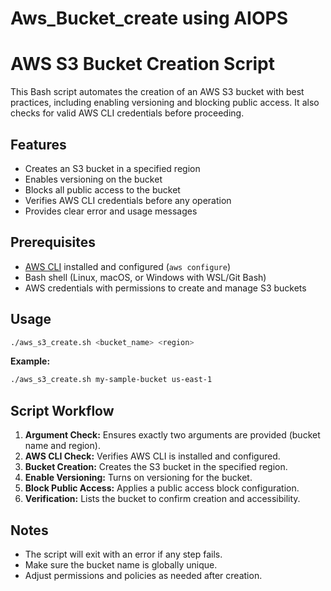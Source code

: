 # Aws_Bucket_create using AIOPS
# AWS S3 Bucket Creation Script

This Bash script automates the creation of an AWS S3 bucket with best practices, including enabling versioning and blocking public access. It also checks for valid AWS CLI credentials before proceeding.

## Features

- Creates an S3 bucket in a specified region
- Enables versioning on the bucket
- Blocks all public access to the bucket
- Verifies AWS CLI credentials before any operation
- Provides clear error and usage messages

## Prerequisites

- [AWS CLI](https://aws.amazon.com/cli/) installed and configured (`aws configure`)
- Bash shell (Linux, macOS, or Windows with WSL/Git Bash)
- AWS credentials with permissions to create and manage S3 buckets

## Usage

```bash
./aws_s3_create.sh <bucket_name> <region>
```

**Example:**
```bash
./aws_s3_create.sh my-sample-bucket us-east-1
```

## Script Workflow

1. **Argument Check:** Ensures exactly two arguments are provided (bucket name and region).
2. **AWS CLI Check:** Verifies AWS CLI is installed and configured.
3. **Bucket Creation:** Creates the S3 bucket in the specified region.
4. **Enable Versioning:** Turns on versioning for the bucket.
5. **Block Public Access:** Applies a public access block configuration.
6. **Verification:** Lists the bucket to confirm creation and accessibility.

## Notes

- The script will exit with an error if any step fails.
- Make sure the bucket name is globally unique.
- Adjust permissions and policies as needed after creation.
